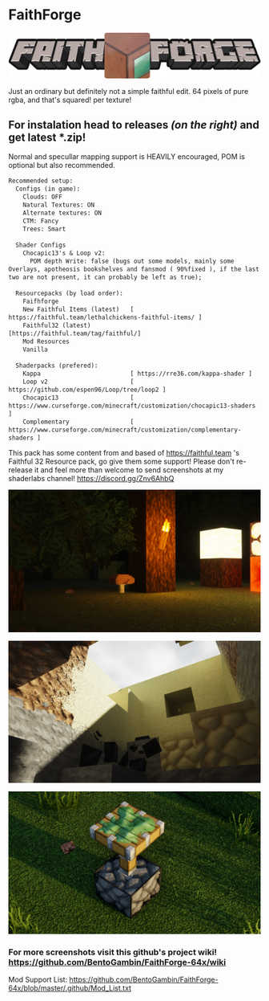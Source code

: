 # FaithForge
<p align="center">
  <img src="github.png">
</p>
Just an ordinary but definitely not a simple faithful edit. 64 pixels of pure rgba, and that's squared! per texture!


## For instalation head to releases *(on the right)* and get latest *.zip!

Normal and specullar mapping support is HEAVILY encouraged, POM is optional but also recommended.

    Recommended setup:
      Configs (in game):
        Clouds: OFF
        Natural Textures: ON
        Alternate textures: ON
        CTM: Fancy
        Trees: Smart

      Shader Configs
        Chocapic13's & Loop v2:
          POM depth Write: false (bugs out some models, mainly some Overlays, apotheosis bookshelves and fansmod ( 90%fixed ), if the last two are not present, it can probably be left as true);

      Resourcepacks (by load order):
        Faifhforge
        New Faithful Items (latest)   [ https://faithful.team/lethalchickens-faithful-items/ ]
        Faithful32 (latest)           [https://faithful.team/tag/faithful/]
        Mod Resources
        Vanilla
      
      Shaderpacks (prefered):
        Kappa                         [ https://rre36.com/kappa-shader ]
        Loop v2                       [ https://github.com/espen96/Loop/tree/loop2 ]
        Chocapic13                    [ https://www.curseforge.com/minecraft/customization/chocapic13-shaders ]
        Complementary                 [ https://www.curseforge.com/minecraft/customization/complementary-shaders ]

This pack has some content from and based of https://faithful.team 's Faithful 32 Resource pack, go give them some support!
Please don't re-release it and feel more than welcome to send screenshots at my shaderlabs channel! https://discord.gg/Znv6AhbQ


<p align="center">
  <img src="screen2.jpg">
</p>

<p align="center">
  <img src="screen3.jpg">
</p>

<p align="center">
  <img src="screen4.jpg">
</p>

### For more screenshots visit this github's project wiki! https://github.com/BentoGambin/FaithForge-64x/wiki 

Mod Support List:
    https://github.com/BentoGambin/FaithForge-64x/blob/master/.github/Mod_List.txt
